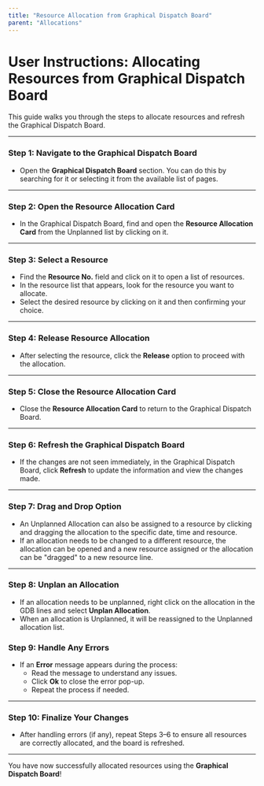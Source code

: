 ```yaml
---
title: "Resource Allocation from Graphical Dispatch Board"
parent: "Allocations"
---
```


# **User Instructions: Allocating Resources from Graphical Dispatch Board**

This guide walks you through the steps to allocate resources and refresh the
Graphical Dispatch Board.

* * *

### **Step 1: Navigate to the Graphical Dispatch Board**

  * Open the **Graphical Dispatch Board** section. You can do this by searching for it or selecting it from the available list of pages.

* * *

### **Step 2: Open the Resource Allocation Card**

  * In the Graphical Dispatch Board, find and open the **Resource Allocation Card** from the Unplanned list by clicking on it.

* * *

### **Step 3: Select a Resource**

  * Find the **Resource No.** field and click on it to open a list of resources.
  * In the resource list that appears, look for the resource you want to allocate.
  * Select the desired resource by clicking on it and then confirming your choice.

* * *

### **Step 4: Release Resource Allocation**

  * After selecting the resource, click the **Release** option to proceed with the allocation.

* * *

### **Step 5: Close the Resource Allocation Card**

  * Close the **Resource Allocation Card** to return to the Graphical Dispatch Board.

* * *

### **Step 6: Refresh the Graphical Dispatch Board**

  * If the changes are not seen immediately, in the Graphical Dispatch Board, click **Refresh** 
    to update the information and view the changes made.

* * *

### **Step 7: Drag and Drop Option**

  * An Unplanned Allocation can also be assigned to a resource by clicking and dragging the allocation to the specific date,
    time and resource.
  * If an allocation needs to be changed to a different resource, the allocation can be opened and a new resource
    assigned or the allocation can be "dragged" to a new resource line.
  
* * *

### **Step 8: Unplan an Allocation**

  * If an allocation needs to be unplanned, right click on the allocation in the GDB lines and select **Unplan Allocation**.
  * When an allocation is Unplanned, it will be reassigned to the Unplanned allocation list. 

### **Step 9: Handle Any Errors**

  * If an **Error** message appears during the process:
    * Read the message to understand any issues.
    * Click **Ok** to close the error pop-up.
    * Repeat the process if needed.

* * *

### **Step 10: Finalize Your Changes**

  * After handling errors (if any), repeat Steps 3–6 to ensure all resources are correctly allocated, and the board is refreshed.

* * *

You have now successfully allocated resources using the **Graphical Dispatch
Board**!


